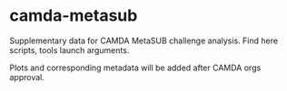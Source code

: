 # camda-metasub

Supplementary data for CAMDA MetaSUB challenge analysis.
Find here scripts, tools launch arguments.

Plots and corresponding metadata will be added after CAMDA orgs approval.
